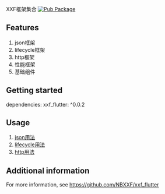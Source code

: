 <!--
This README describes the package. If you publish this package to pub.dev,
this README's contents appear on the landing page for your package.

For information about how to write a good package README, see the guide for
[writing package pages](https://dart.dev/tools/pub/writing-package-pages).

For general information about developing packages, see the Dart guide for
[creating packages](https://dart.dev/guides/libraries/create-packages)
and the Flutter guide for
[developing packages and plugins](https://flutter.dev/to/develop-packages).
-->

XXF框架集合
[![Pub Package](https://img.shields.io/pub/v/xxf_flutter.svg)](https://pub.dev/packages/xxf_flutter)

## Features

1. json框架
2. lifecycle框架
3. http框架
4. 性能框架
5. 基础组件

## Getting started
dependencies:
xxf_flutter: ^0.0.2

## Usage

1. [json用法](https://github.com/NBXXF/xxf_flutter/tree/main/packages/xxf_json)
2. [lifecycle用法](https://github.com/NBXXF/xxf_flutter/tree/main/packages/xxf_lifecycle)
3. [http用法](https://github.com/NBXXF/xxf_flutter/tree/main/packages/xxf_http)


## Additional information

For more information, see https://github.com/NBXXF/xxf_flutter
